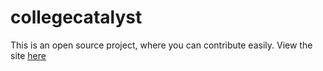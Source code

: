 # collegecatalyst
This is an open source project, where you can contribute easily. View the site <a href="https://collegecatalyst.great-site.net/?i=1"> here </a>
